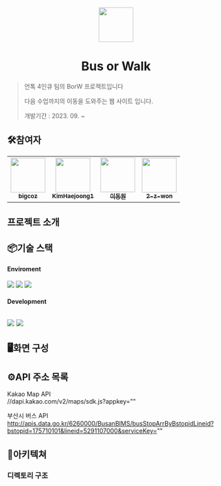 # 

<div align="center">
<img src="https://i.ibb.co/ccwB1q7/UNTOC.jpg" width="80 alt=""/>
</div>

# <div align="center">Bus or Walk</div>

>
> 언톡 4인큐 팀의 BorW 프로젝트입니다
>
> 다음 수업까지의 이동을 도와주는 웹 사이트 입니다.
> 
> 개발기간 : 2023. 09. ~ 
> 

## 🛠️참여자

<table>
<tr>
<td align="center">
<a href="https://github.com/bigcoz">
<img src="https://avatars.githubusercontent.com/u/119919826?v=4" width="80" alt=""/>
<br />
<sub><b>bigcoz</b></sub>
</a>
<br />
</td>
  
<td align="center">
<a href="https://github.com/KimHaejoong1">
<img src="https://avatars.githubusercontent.com/u/128127416?v=4" width="80" alt=""/>
<br />
<sub><b>KimHaejoong1</b></sub>
</a>
<br />
</td>

<td align="center">
<a href="https://github.com/">
<img src="https://avatars.githubusercontent.com/u/128127416?v=4" width="80" alt=""/>
<br />
<sub><b>이동원</b></sub>
</a>
<br />
</td>

<td align="center">
<a href="https://github.com/2-z-won">
<img src="https://avatars.githubusercontent.com/u/148948672?v=4" width="80" alt=""/>
<br />
<sub><b>2-z-won</b></sub>
</a>
<br />
</td>

</tr>
</table>

## 프로젝트 소개

## 📦기술 스택

#### Enviroment

<img src="https://img.shields.io/badge/visual_studio_code-007ACC?style=for-the-badge&logo=visualstudiocode&logoColor=white"> <img src="https://img.shields.io/badge/github-181717?style=for-the-badge&logo=github&logoColor=white"> <img src="https://img.shields.io/badge/figma-F24E1E?style=for-the-badge&logo=figma&logoColor=white">

#### Development

<img src="https://img.shields.io/badge/html5-E34F26?style=for-the-badge&logo=html5&logoColor=white"> <img src="https://img.shields.io/badge/javascript-F7DF1E?style=for-the-badge&logo=javascript&logoColor=white">
---

## 🖥️화면 구성


## ⚙️API 주소 목록

Kakao Map API<br>
//dapi.kakao.com/v2/maps/sdk.js?appkey=""

부산시 버스 API<br>
http://apis.data.go.kr/6260000/BusanBIMS/busStopArrByBstopidLineid?bstopid=175710101&lineid=5291107000&serviceKey=""

## 📂아키텍쳐

### 디렉토리 구조
